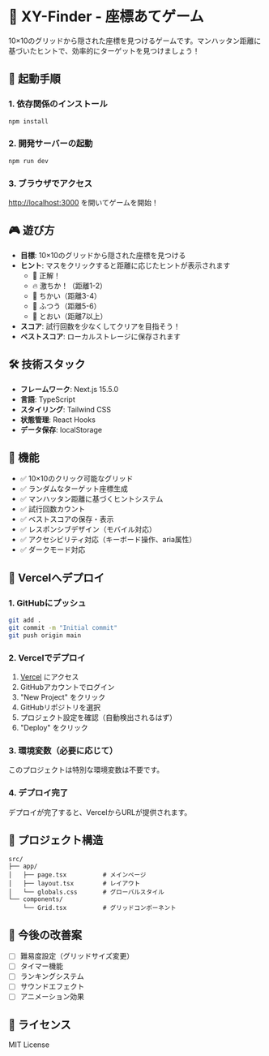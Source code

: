 # 🎯 XY-Finder - 座標あてゲーム

10×10のグリッドから隠された座標を見つけるゲームです。マンハッタン距離に基づいたヒントで、効率的にターゲットを見つけましょう！

## 🚀 起動手順

### 1. 依存関係のインストール

```bash
npm install
```

### 2. 開発サーバーの起動

```bash
npm run dev
```

### 3. ブラウザでアクセス

[http://localhost:3000](http://localhost:3000) を開いてゲームを開始！

## 🎮 遊び方

- **目標**: 10×10のグリッドから隠された座標を見つける
- **ヒント**: マスをクリックすると距離に応じたヒントが表示されます
  - 🎉 正解！
  - 🔥 激ちか！（距離1-2）
  - 📏 ちかい（距離3-4）
  - 📐 ふつう（距離5-6）
  - 🌌 とおい（距離7以上）
- **スコア**: 試行回数を少なくしてクリアを目指そう！
- **ベストスコア**: ローカルストレージに保存されます

## 🛠️ 技術スタック

- **フレームワーク**: Next.js 15.5.0
- **言語**: TypeScript
- **スタイリング**: Tailwind CSS
- **状態管理**: React Hooks
- **データ保存**: localStorage

## 📱 機能

- ✅ 10×10のクリック可能なグリッド
- ✅ ランダムなターゲット座標生成
- ✅ マンハッタン距離に基づくヒントシステム
- ✅ 試行回数カウント
- ✅ ベストスコアの保存・表示
- ✅ レスポンシブデザイン（モバイル対応）
- ✅ アクセシビリティ対応（キーボード操作、aria属性）
- ✅ ダークモード対応

## 🚀 Vercelへデプロイ

### 1. GitHubにプッシュ

```bash
git add .
git commit -m "Initial commit"
git push origin main
```

### 2. Vercelでデプロイ

1. [Vercel](https://vercel.com) にアクセス
2. GitHubアカウントでログイン
3. "New Project" をクリック
4. GitHubリポジトリを選択
5. プロジェクト設定を確認（自動検出されるはず）
6. "Deploy" をクリック

### 3. 環境変数（必要に応じて）

このプロジェクトは特別な環境変数は不要です。

### 4. デプロイ完了

デプロイが完了すると、VercelからURLが提供されます。

## 📁 プロジェクト構造

```
src/
├── app/
│   ├── page.tsx          # メインページ
│   ├── layout.tsx        # レイアウト
│   └── globals.css       # グローバルスタイル
└── components/
    └── Grid.tsx          # グリッドコンポーネント
```

## 🎯 今後の改善案

- [ ] 難易度設定（グリッドサイズ変更）
- [ ] タイマー機能
- [ ] ランキングシステム
- [ ] サウンドエフェクト
- [ ] アニメーション効果

## 📄 ライセンス

MIT License
